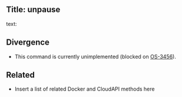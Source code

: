Title: unpause
----
text:

## Divergence

- This command is currently unimplemented (blocked on [OS-3456](https://smartos.org/bugview/OS-3456)).

## Related

- Insert a list of related Docker and CloudAPI methods here